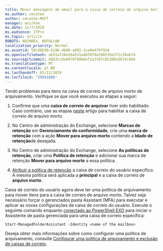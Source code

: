 ```yaml
---
title: Mover mensagens de email para a caixa de correio de arquivo morto
ms.author: cmcatee
author: cmcatee-MSFT
manager: mnirkhe
ms.date: 11/7/2018
ms.audience: ITPro
ms.topic: article
ROBOTS: NOINDEX, NOFOLLOW
localization_priority: Normal
ms.assetid: 59cd8630-6196-4680-ad92-1ce0e479f924
ms.openlocfilehash: a631af20e28a531a40f078e290239a372c38ab74
ms.sourcegitcommit: dd43cc0a9470f98b8ef2a3787c823801d674c666
ms.translationtype: MT
ms.contentlocale: pt-BR
ms.lasthandoff: 02/12/2019
ms.locfileid: "29941686"
---
```

Tendo problemas para itens na caixa de correio de arquivo morto de arquivamento. Verifique se que você executou as etapas a seguir:
  
1. Confirme que uma **caixa de correio de arquivar** tiver sido habilitado. Caso contrário, use as etapas [neste](https://docs.microsoft.com/office365/securitycompliance/enable-archive-mailboxes) artigo para habilitar a caixa de correio de arquivo morto. 
    
2. No Centro de administração do Exchange, selecione **Marcas de retenção** em **Gerenciamento de conformidade**, crie uma **marca de retenção** com a ação **Mover para arquivo morto** contendo a **Idade de retenção**de desejada.
    
3. No Centro de administração do Exchange, selecione **As políticas de retenção**, criar uma **Política de retenção** e adicionar sua marca de retenção **Mover para arquivo morto** a essa política. 
    
4. [Atribuir a política de retenção](https://docs.microsoft.com/exchange/security-and-compliance/messaging-records-management/apply-retention-policy) a caixa de correio do usuário específico. A mesma política será aplicada a **principal** e a caixa de correio de **arquivo morto** . 
    
Caixa de correio do usuário agora deve ter uma política de arquivamento para mover itens para a caixa de correio de arquivo morto. Talvez seja necessário forçar o gerenciados pasta Assistant (MFA) para executar e aplicar as novas configurações de caixa de correio do usuário. Execute o seguinte comando enquanto [conectado ao PowerShell EXO](https://docs.microsoft.com/powershell/exchange/exchange-online/connect-to-exchange-online-powershell/connect-to-exchange-online-powershell?view=exchange-ps) para iniciar o Assistente de pasta gerenciada para uma caixa de correio específica: 
  
```
Start-ManagedFolderAssistant -Identity <name of the mailbox>
```

Deseja obter mais informações sobre como configurar uma política de arquivamento, consulte [Configurar uma política de arquivamento e exclusão de caixas de correio](https://docs.microsoft.com/office365/securitycompliance/set-up-an-archive-and-deletion-policy-for-mailboxes#step-1-enable-archive-mailboxes-for-users).
  


